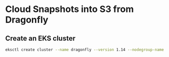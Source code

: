 # Cloud Snapshots into S3 from Dragonfly

## Create an EKS cluster

```bash
eksctl create cluster --name dragonfly --version 1.14 --nodegroup-name standard-workers --node-type t3.medium --nodes 3 --nodes-min 1 --nodes-max 4 --node-ami auto --region us-east-1
```